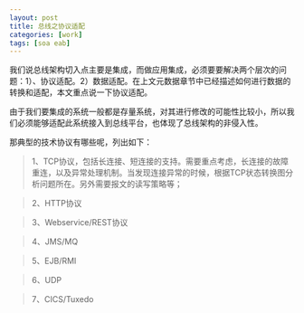 ```yaml
---
layout: post
title: 总线之协议适配
categories: [work]
tags: [soa eab]
---
```


我们说总线架构切入点主要是集成，而做应用集成，必须要要解决两个层次的问题：1）、协议适配。2）数据适配。在上文元数据章节中已经描述如何进行数据的转换和适配，本文重点说一下协议适配。

由于我们要集成的系统一般都是存量系统，对其进行修改的可能性比较小，所以我们必须能够适配此系统接入到总线平台，也体现了总线架构的非侵入性。

那典型的技术协议有哪些呢，列出如下：

> 1、TCP协议，包括长连接、短连接的支持。需要重点考虑，长连接的故障重连，以及异常处理机制。当发现连接异常的时候，根据TCP状态转换图分析问题所在。另外需要报文的读写策略等；

> 2、HTTP协议

> 3、Webservice/REST协议

> 4、JMS/MQ

> 5、EJB/RMI

> 6、UDP

> 7、CICS/Tuxedo